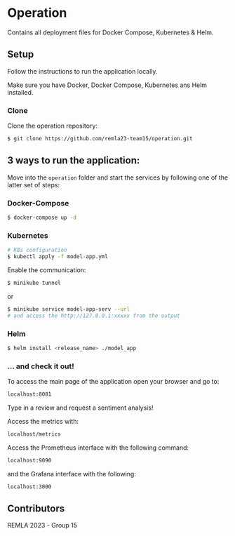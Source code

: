 # Operation
Contains all deployment files for Docker Compose, Kubernetes &amp; Helm.

## Setup
Follow the instructions to run the application locally.

Make sure you have Docker, Docker Compose, Kubernetes ans Helm installed.

### Clone
Clone the operation repository:
```bash
$ git clone https://github.com/remla23-team15/operation.git
```

## 3 ways to run the application:
Move into the `operation` folder and start the services by following one of the latter set of steps:

### Docker-Compose
```bash
$ docker-compose up -d
```

### Kubernetes
```bash
# K8s configuration
$ kubectl apply -f model-app.yml
```
Enable the communication:
```bash
$ minikube tunnel
```
or 
```bash
$ minikube service model-app-serv --url
# and access the http://127.0.0.1:xxxxx from the output
```

### Helm
```bash
$ helm install <release_name> ./model_app
```


### ... and check it out!

To access the main page of the application open your browser and go to:
```bash
localhost:8081
``` 
Type in a review and request a sentiment analysis! 

Access the metrics with:
```bash
localhost/metrics
```

Access the Prometheus interface with the following command:
```bash
localhost:9090
```

and the Grafana interface with the following:
```bash
localhost:3000
```

## Contributors

REMLA 2023 - Group 15
